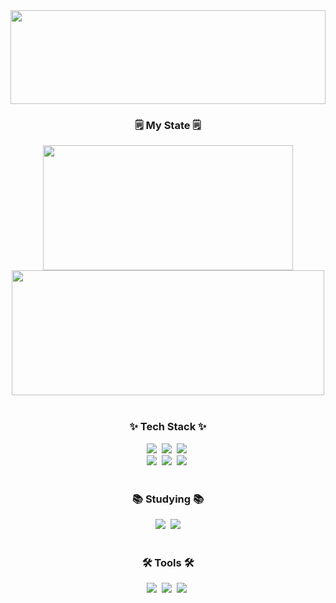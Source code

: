 <!--타이틀 부분-->
<div align="center">
<img src="https://capsule-render.vercel.app/api?type=venom&color=7fff00&height=150&section=header&text=Welcome%20To%20cha0cha's%20GitHub&fontColor=fff&fontSize=50&animation=fadeIn" width="100%" height="150" />
</div>

<!--내용 부분-->
<h3 align="center">🗒️ My State 🗒️</h3>
<div align="center">
  <img src="https://github-readme-stats.vercel.app/api/top-langs/?username=cha0cha&layout=compact&theme=chartreuse-dark" width="400" height="200" />
   <img src="https://github-readme-stats.vercel.app/api?username=cha0cha&theme=chartreuse-dark&show_icons=true" width="500" height="200" />
</div>

<br>

<h3 align="center">✨ Tech Stack ✨</h3>
<div align="center">
  <img src="https://img.shields.io/badge/html5-E34F26.svg?style=for-the-badge&logo=html5&logoColor=white" />&nbsp
  <img src="https://img.shields.io/badge/css3-1572B6.svg?style=for-the-badge&logo=css3&logoColor=white" />&nbsp
  <img src="https://img.shields.io/badge/javascript-F7DF1E.svg?style=for-the-badge&logo=javascript&logoColor=20232a" />&nbsp
</div>

<div align="center">
  <img src="https://img.shields.io/badge/react-20232a.svg?style=for-the-badge&logo=react&logoColor=61DAFB" />&nbsp
  <img src="https://img.shields.io/badge/styled--components-DB7093?style=for-the-badge&logo=styled-components&logoColor=ffd35b" />&nbsp
  <img src="https://img.shields.io/badge/scss-DB7093?style=for-the-badge&logo=sass&logoColor=white" />&nbsp
    
</div>

<br>

<h3 align="center">📚 Studying 📚</h3>
<div align="center">
  <img src="https://img.shields.io/badge/typescript-007ACC.svg?style=for-the-badge&logo=typescript&logoColor=white" />&nbsp
<img src="https://img.shields.io/badge/Next.js-000000?style=for-the-badge&logo=Next.js&logoColor=white"">
</div>

<br>

<h3 align="center">🛠 Tools 🛠</h3>
<div align="center">
  <img src="https://img.shields.io/badge/git-F05033.svg?style=for-the-badge&logo=git&logoColor=white" />&nbsp
  <img src="https://img.shields.io/badge/github-181717.svg?style=for-the-badge&logo=github&logoColor=white" />&nbsp
  <img src="https://img.shields.io/badge/Notion-F3F3F3.svg?style=for-the-badge&logo=notion&logoColor=black" />&nbsp
</div>

<br>






    

